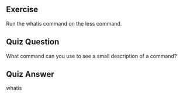 ## Exercise

Run the whatis command on the less command.

## Quiz Question

What command can you use to see a small description of a command?

## Quiz Answer

whatis